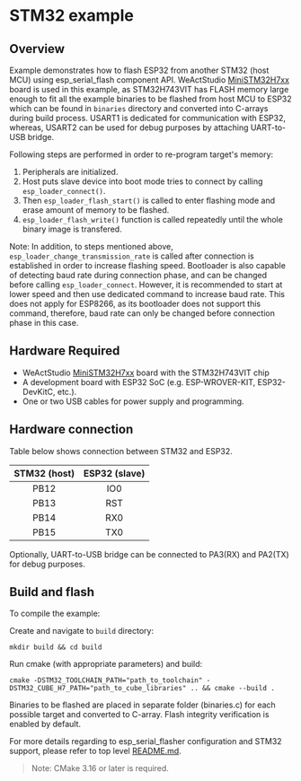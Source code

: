 # STM32 example

## Overview

Example demonstrates how to flash ESP32 from another STM32 (host MCU) using esp_serial_flash component API. WeActStudio [MiniSTM32H7xx](https://github.com/WeActStudio/MiniSTM32H7xx) board is used in this example, as STM32H743VIT has FLASH memory large enough to fit all the example binaries to be flashed from host MCU to ESP32 which can be found in `binaries` directory and converted into C-arrays during build process. USART1 is dedicated for communication with ESP32, whereas, USART2 can be used for debug purposes by attaching UART-to-USB bridge.

Following steps are performed in order to re-program target's memory:

1. Peripherals are initialized.
2. Host puts slave device into boot mode tries to connect by calling `esp_loader_connect()`.
3. Then `esp_loader_flash_start()` is called to enter flashing mode and erase amount of memory to be flashed.
4. `esp_loader_flash_write()` function is called repeatedly until the whole binary image is transfered.

Note: In addition, to steps mentioned above, `esp_loader_change_transmission_rate`  is called after connection is established in order to increase flashing speed. Bootloader is also capable of detecting baud rate during connection phase, and can be changed before calling `esp_loader_connect`. However, it is recommended to start at lower speed and then use dedicated command to increase baud rate. This does not apply for ESP8266, as its bootloader does not support this command, therefore, baud rate can only be changed before connection phase in this case.

## Hardware Required

* WeActStudio [MiniSTM32H7xx](https://github.com/WeActStudio/MiniSTM32H7xx) board with the STM32H743VIT chip
* A development board with ESP32 SoC (e.g. ESP-WROVER-KIT, ESP32-DevKitC, etc.).
* One or two USB cables for power supply and programming.

## Hardware connection

Table below shows connection between STM32 and ESP32.

| STM32 (host) | ESP32 (slave) |
|:------------:|:-------------:|
|    PB12      |      IO0      |
|    PB13      |      RST      |
|    PB14      |      RX0      |
|    PB15      |      TX0      |

Optionally, UART-to-USB bridge can be connected to PA3(RX) and PA2(TX) for debug purposes.

## Build and flash

To compile the example:

Create and navigate to `build` directory:
```
mkdir build && cd build
```
Run cmake (with appropriate parameters) and build: 
```
cmake -DSTM32_TOOLCHAIN_PATH="path_to_toolchain" -DSTM32_CUBE_H7_PATH="path_to_cube_libraries" .. && cmake --build .
```

Binaries to be flashed are placed in separate folder (binaries.c) for each possible target and converted to C-array. Flash integrity verification is enabled by default.

For more details regarding to esp_serial_flasher configuration and STM32 support, please refer to top level [README.md](../../README.md).

> Note: CMake 3.16 or later is required.
